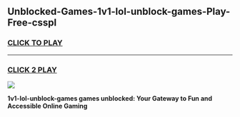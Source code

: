 
## Unblocked-Games-1v1-lol-unblock-games-Play-Free-csspl
<h3>
<a href="https://premium76.site?title=1v1-lol-unblock-games&ref=19M">CLICK TO PLAY</a></h3>
<hr>

<h3>
<a href="https://premium76.site?title=1v1-lol-unblock-games&ref=19M">CLICK 2 PLAY</a>
  
</h3>

<a href="https://premium76.site?title=1v1-lol-unblock-games&ref=19M"><img src="https://clearcache.store/games.png"></a>


**1v1-lol-unblock-games games unblocked: Your Gateway to Fun and Accessible Online Gaming**
